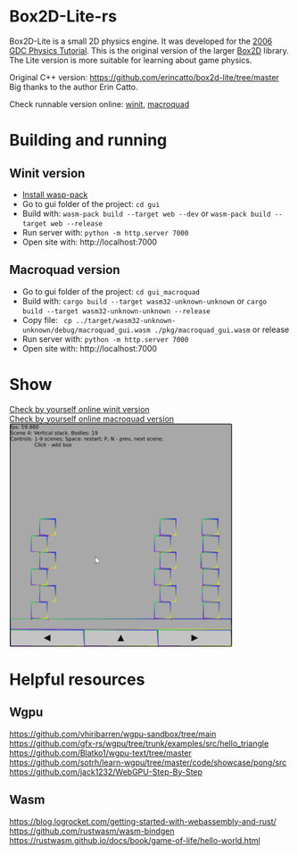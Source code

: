 # Box2D-Lite-rs
Box2D-Lite is a small 2D physics engine. It was developed for the [2006 GDC Physics Tutorial](docs/GDC2006_Catto_Erin_PhysicsTutorial.pdf). This is the original version of the larger [Box2D](https://box2d.org) library. The Lite version is more suitable for learning about game physics.  

Original C++ version: https://github.com/erincatto/box2d-lite/tree/master  
Big thanks to the author Erin Catto.  

Check runnable version online: [winit](https://xcemaxx.github.io/box2d-lite-rs/winit_version), 
[macroquad](https://xcemaxx.github.io/box2d-lite-rs/macroquad_version) 

# Building and running
## Winit version
- [Install wasp-pack](https://rustwasm.github.io/wasm-pack/installer/)  
- Go to gui folder of the project: `cd gui`
- Build with: `wasm-pack build --target web --dev` or `wasm-pack build --target web --release`
- Run server with:
`python -m http.server 7000`
- Open site with: http://localhost:7000

## Macroquad version
- Go to gui folder of the project: `cd gui_macroquad`
- Build with: `cargo build --target wasm32-unknown-unknown` or `cargo build --target wasm32-unknown-unknown --release`
- Copy file: ` cp ../target/wasm32-unknown-unknown/debug/macroquad_gui.wasm ./pkg/macroquad_gui.wasm` or release
- Run server with: `python -m http.server 7000`
- Open site with: http://localhost:7000

# Show
[Check by yourself online winit version](https://xcemaxx.github.io/box2d-lite-rs/winit_version)  
[Check by yourself online macroquad version](https://xcemaxx.github.io/box2d-lite-rs/macroquad_version)  
<img src="./docs/box2d_lite.gif" width="400" height="400" />

# Helpful resources
## Wgpu
https://github.com/vhiribarren/wgpu-sandbox/tree/main  
https://github.com/gfx-rs/wgpu/tree/trunk/examples/src/hello_triangle  
https://github.com/Blatko1/wgpu-text/tree/master  
https://github.com/sotrh/learn-wgpu/tree/master/code/showcase/pong/src  
https://github.com/jack1232/WebGPU-Step-By-Step  

## Wasm
https://blog.logrocket.com/getting-started-with-webassembly-and-rust/  
https://github.com/rustwasm/wasm-bindgen  
https://rustwasm.github.io/docs/book/game-of-life/hello-world.html  